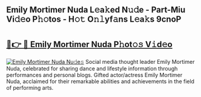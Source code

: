 ## Emily Mortimer Nuda L𝚎a𝚔ed N𝚞𝚍e - Part-Miu Vi𝚍𝚎o P𝚑𝚘tos - H𝚘𝚝 O𝚗𝚕yf𝚊ns L𝚎a𝚔s 9cnoP

# <h2><a href="http://kf15hil.oniu.top/?m=Emily+Mortimer+Nuda">🔗👉 🔴 Emily Mortimer Nuda P𝚑ot𝚘𝚜 V𝚒d𝚎o</a></h2>

[![Emily Mortimer Nuda Nu𝚍e𝚜](https://i.imgur.com/0qMVB7G.gif)](http://kf15hil.oniu.top/?m=Emily+Mortimer+Nuda)
Social media thought leader Emily Mortimer Nuda, celebrated for sharing dance and lifestyle information through performances and personal blogs. Gifted actor/actress Emily Mortimer Nuda, acclaimed for their remarkable abilities and achievements in the field of performing arts.  
